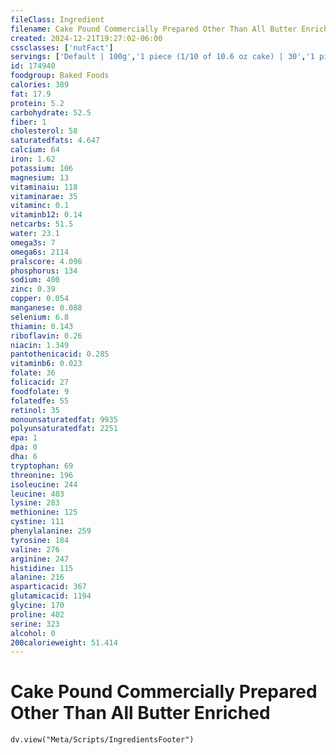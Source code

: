 ```yaml
---
fileClass: Ingredient
filename: Cake Pound Commercially Prepared Other Than All Butter Enriched
created: 2024-12-21T19:27:02-06:00
cssclasses: ['nutFact']
servings: ['Default | 100g','1 piece (1/10 of 10.6 oz cake) | 30','1 piece (1/12 of 12 oz cake) | 28','1 snack cake (2.5 oz) | 71']
id: 174940
foodgroup: Baked Foods
calories: 389
fat: 17.9
protein: 5.2
carbohydrate: 52.5
fiber: 1
cholesterol: 58
saturatedfats: 4.647
calcium: 64
iron: 1.62
potassium: 106
magnesium: 13
vitaminaiu: 118
vitaminarae: 35
vitaminc: 0.1
vitaminb12: 0.14
netcarbs: 51.5
water: 23.1
omega3s: 7
omega6s: 2114
pralscore: 4.096
phosphorus: 134
sodium: 400
zinc: 0.39
copper: 0.054
manganese: 0.088
selenium: 6.8
thiamin: 0.143
riboflavin: 0.26
niacin: 1.349
pantothenicacid: 0.285
vitaminb6: 0.023
folate: 36
folicacid: 27
foodfolate: 9
folatedfe: 55
retinol: 35
monounsaturatedfat: 9935
polyunsaturatedfat: 2251
epa: 1
dpa: 0
dha: 6
tryptophan: 69
threonine: 196
isoleucine: 244
leucine: 403
lysine: 283
methionine: 125
cystine: 111
phenylalanine: 259
tyrosine: 184
valine: 276
arginine: 247
histidine: 115
alanine: 216
asparticacid: 367
glutamicacid: 1194
glycine: 170
proline: 402
serine: 323
alcohol: 0
200calorieweight: 51.414
---
```


# Cake Pound Commercially Prepared Other Than All Butter Enriched

```dataviewjs
dv.view("Meta/Scripts/IngredientsFooter")
```